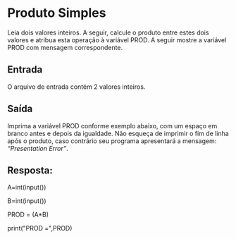 # Produto Simples

Leia dois valores inteiros. A seguir, calcule o produto entre estes dois valores e atribua esta operação à variável PROD. A seguir mostre a variável PROD com mensagem correspondente.   

## Entrada

O arquivo de entrada contém 2 valores inteiros.

## Saída

Imprima a variável PROD conforme exemplo abaixo, com um espaço em branco antes e depois da igualdade. Não esqueça de imprimir o fim de linha após o produto, caso contrário seu programa apresentará a mensagem: *“Presentation Error”*.

## Resposta:

A=int(input())

B=int(input())

PROD = (A*B)

print("PROD =",PROD)

